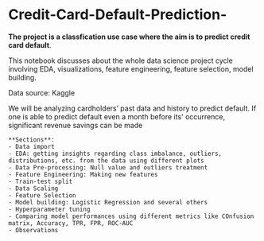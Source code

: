 # Credit-Card-Default-Prediction-
**The project is a classfication use case where the aim is to predict credit card default**. 

This notebook discusses about the whole data science project cycle involving EDA, visualizations, feature engineering, feature selection, model building.

Data source: Kaggle


We will be analyzing cardholders’ past data and history to predict default. If one is able to predict default even a month before its' occurrence, significant revenue savings can be made
    
    **Sections**:
    - Data import
    - EDA: getting insights regarding class imbalance, outliers, distributions, etc. from the data using different plots
    - Data Pre-processing: Null value and outliers treatment 
    - Feature Engineering: Making new features
    - Train-test split
    - Data Scaling
    - Feature Selection
    - Model building: Logistic Regression and several others
    - Hyperparameter tuning
    - Comparing model performances using different metrics like COnfusion matrix, Accuracy, TPR, FPR, ROC-AUC 
    - Observations



